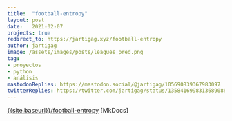 ```yaml
---
title:  "football-entropy"
layout: post
date:   2021-02-07
projects: true
redirect_to: https://jartigag.xyz/football-entropy
author: jartigag
image: /assets/images/posts/leagues_pred.png
tag:
- proyectos
- python
- análisis
mastodonReplies: https://mastodon.social/@jartigag/105690839367983097
twitterReplies: https://twitter.com/jartigag/status/1358416998313689088
---
```


[{{site.baseurl}}/football-entropy]({{site.baseurl}}/football-entropy) [MkDocs]

